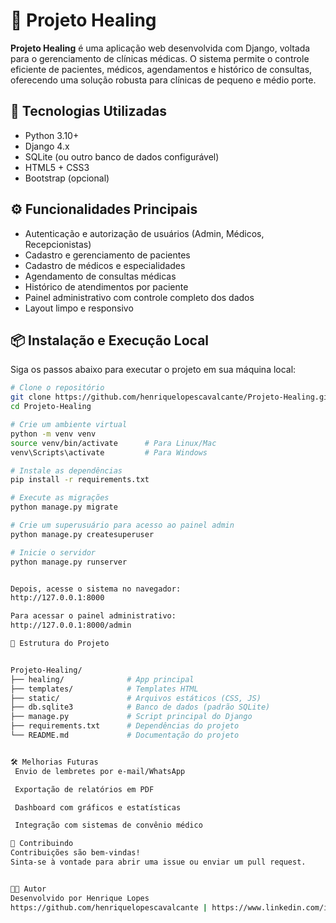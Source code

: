 # 🏥 Projeto Healing

**Projeto Healing** é uma aplicação web desenvolvida com Django, 
voltada para o gerenciamento de clínicas médicas. O sistema permite o controle eficiente de pacientes,
médicos, agendamentos e histórico de consultas,
oferecendo uma solução robusta para clínicas de pequeno e médio porte.

## 🚀 Tecnologias Utilizadas

- Python 3.10+
- Django 4.x
- SQLite (ou outro banco de dados configurável)
- HTML5 + CSS3
- Bootstrap (opcional)

## ⚙️ Funcionalidades Principais

- Autenticação e autorização de usuários (Admin, Médicos, Recepcionistas)
- Cadastro e gerenciamento de pacientes
- Cadastro de médicos e especialidades
- Agendamento de consultas médicas
- Histórico de atendimentos por paciente
- Painel administrativo com controle completo dos dados
- Layout limpo e responsivo

## 📦 Instalação e Execução Local

Siga os passos abaixo para executar o projeto em sua máquina local:

```bash
# Clone o repositório
git clone https://github.com/henriquelopescavalcante/Projeto-Healing.git
cd Projeto-Healing

# Crie um ambiente virtual
python -m venv venv
source venv/bin/activate      # Para Linux/Mac
venv\Scripts\activate         # Para Windows

# Instale as dependências
pip install -r requirements.txt

# Execute as migrações
python manage.py migrate

# Crie um superusuário para acesso ao painel admin
python manage.py createsuperuser

# Inicie o servidor
python manage.py runserver


Depois, acesse o sistema no navegador:
http://127.0.0.1:8000

Para acessar o painel administrativo:
http://127.0.0.1:8000/admin

📁 Estrutura do Projeto


Projeto-Healing/
├── healing/              # App principal
├── templates/            # Templates HTML
├── static/               # Arquivos estáticos (CSS, JS)
├── db.sqlite3            # Banco de dados (padrão SQLite)
├── manage.py             # Script principal do Django
├── requirements.txt      # Dependências do projeto
└── README.md             # Documentação do projeto


🛠️ Melhorias Futuras
 Envio de lembretes por e-mail/WhatsApp

 Exportação de relatórios em PDF

 Dashboard com gráficos e estatísticas

 Integração com sistemas de convênio médico

🤝 Contribuindo
Contribuições são bem-vindas!
Sinta-se à vontade para abrir uma issue ou enviar um pull request.


👨‍💻 Autor
Desenvolvido por Henrique Lopes
https://github.com/henriquelopescavalcante | https://www.linkedin.com/in/henriquelopescs/
